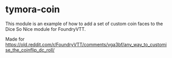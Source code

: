 # tymora-coin

This module is an example of how to add a set of custom coin faces to the Dice So Nice module for FoundryVTT.

Made for https://old.reddit.com/r/FoundryVTT/comments/vga3bf/any_way_to_customise_the_coinflip_dc_roll/
